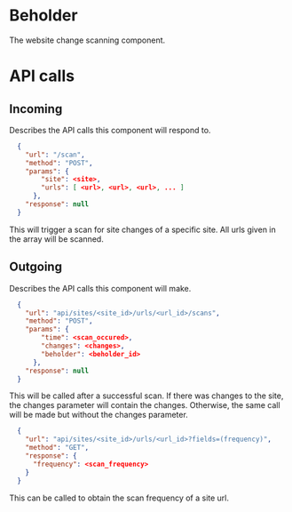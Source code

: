 Beholder
=================

The website change scanning component.

# API calls

## Incoming
Describes the API calls this component will respond to.

``` json
  {
    "url": "/scan",
    "method": "POST",
    "params": {
        "site": <site>,
        "urls": [ <url>, <url>, <url>, ... ]
      },
    "response": null
  }
```
This will trigger a scan for site changes of a specific site. All urls given in the array will be scanned.

## Outgoing
Describes the API calls this component will make.

``` json
  {
    "url": "api/sites/<site_id>/urls/<url_id>/scans",
    "method": "POST",
    "params": {
        "time": <scan_occured>,
        "changes": <changes>,
        "beholder": <beholder_id>
      },
    "response": null
  }
```
This will be called after a successful scan. If there was changes to the site, the changes parameter will contain the changes. Otherwise, the same call will be made but without the changes parameter.

``` json
  {
    "url": "api/sites/<site_id>/urls/<url_id>?fields=(frequency)",
    "method": "GET",
    "response": {
      "frequency": <scan_frequency>
    }
  }
```
This can be called to obtain the scan frequency of a site url.
